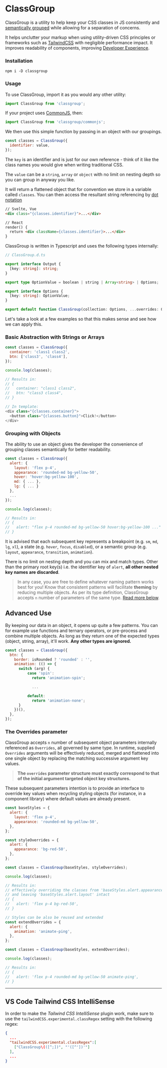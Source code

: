 # ClassGroup

ClassGroup is a utility to help keep your CSS classes in JS consistently and [semantically grouped](https://cube.fyi/grouping/) while allowing for a separation of concerns. 

It helps unclutter your markup when using utility-driven CSS principles or frameworks such as [TailwindCSS](https://tailwindcss.com) with negligible performance impact. It improves readability of components, improving [Developer Experience](https://github.blog/2023-06-08-developer-experience-what-is-it-and-why-should-you-care/).

### Installation

```shell
npm i -D classgroup
```

### Usage

To use ClassGroup, import it as you would any other utility: 

```js
import ClassGroup from 'classgroup';
```

If your project uses [CommonJS](https://en.wikipedia.org/wiki/CommonJS), then:

```js
import ClassGroup from 'classgroup/commonjs';
```

We then use this simple function by passing in an object with our groupings. 

```js
const classes = ClassGroup({
  identifier: value,
});
```

The `key` is an identifier and is just for our own reference - think of it like the class names you would give when writing traditional CSS.

The `value` can be a `string`, `array` or `object` with no limit on nesting depth so you can group in anyway you like. 

It will return a flattened object that for convention we store in a variable called `classes`. You can then access the resultant string referencing by [dot notation](https://developer.mozilla.org/en-US/docs/Web/JavaScript/Reference/Operators/Property_accessors#dot_notation)


```html
// Svelte, Vue
<div class="{classes.identifier}">...</div>

// React
render() {
  return <div className={classes.identifier}>...</div>
}
```

ClassGroup is written in Typescript and uses the following types internally:

```ts
// ClassGroup.d.ts

export interface Output {
  [key: string]: string;
}

export type OptionValue = boolean | string | Array<string> | Options;

export interface Options {
  [key: string]: OptionValue;
}

export default function ClassGroup(collection: Options, ...overrides: Options[]): Output;
```


Let's take a look at a few examples so that this makes sense and see how we can apply this.


### Basic Abstraction with Strings or Arrays

```js
const classes = ClassGroup({
  container: 'class1 class2',
  btn: ['class3', 'class4'],
});

console.log(classes);

// Results in:
// {
//   container: "class1 class2",
//   btn: "class3 class4",
// }

// In template:
<div class="{classes.container}">
  <button class="{classes.button}">Click!</button>
</div>

```

### Grouping with Objects

The ability to use an object gives the developer the convenience of grouping classes semantically for better readability.

```js
const classes = ClassGroup({
  alert: {
    layout: 'flex p-4',
    appearance: 'rounded-md bg-yellow-50',
    hover: 'hover:bg-yellow-100',
    md: { ... },
    lg: { ... }
  },
  ...
});

console.log(classes);

// Results in:
// {
//   alert: "flex p-4 rounded-md bg-yellow-50 hover:bg-yellow-100 ..."
// }
```

It is advised that each subsequent key represents a breakpoint (e.g. `sm`, `md`, `lg`, `xl`), a state (e.g. `hover`, `focus`, `disabled`), or a semantic group (e.g. `layout`, `appearance`, `transition`, `animation`).

There is no limit on nesting depth and you can mix and match types. Other than the primary root key(s) i.e. the identifier key of `alert`, **all other nested key names are discarded**.

> In any case, you are free to define whatever naming pattern works best for you! Know that
consistent patterns will facilitate **theming** by reducing multiple objects. As per its type
definition, ClassGroup accepts `n` number of parameters of the same type. [Read more below](#the-overrides-parameter).

## Advanced Use

By keeping our data in an object, it opens up quite a few patterns. You can for example use functions and ternary operators, or pre-process and combine multiple objects. As long as they return one of the expected types (object, string, array), it'll work. **Any other types are ignored.**

```js
const classes = ClassGroup({
  btn: {
    border: isRounded ? 'rounded' : '',
    animation: (() => {
      switch (arg) {
          case 'spin':
            return 'animation-spin';

            ...

          default:
            return 'animation-none';
      }
    })(),
  },
});
```

### The Overrides parameter

ClassGroup accepts `n` number of subsequent object parameters internally referenced as `Overrides`, all governed by same type. In runtime, supplied `Overrides` arguments will be effectively reduced, merged and flattened into one single object by replacing the matching successive argument key values. 

> **The `overrides` parameter structure must exactly correspond to that of the initial argument targeted object key structures.**

These subsequent parameters intention is to provide an interface to override key values when recycling styling objects (for instance, in a component library) where default values are already present.

```js
const baseStyles = {
  alert: {
    layout: 'flex p-4',
    appearance: 'rounded-md bg-yellow-50',
  },
};

const styleOverrides = {
  alert: {
    appearance: 'bg-red-50',
  },
};

const classes = ClassGroup(baseStyles, styleOverrides);

console.log(classes);

// Results in:
// effectively overriding the classes from 'baseStyles.alert.appearance'
// and leaving 'baseStyles.alert.layout' intact
// {
//   alert: 'flex p-4 bg-red-50',
// }

// Styles can be also be reused and extended
const extendOverrides = {
  alert: {
    animation: 'animate-ping',
  },
};

const classes = ClassGroup(baseStyles, extendOverrides);

console.log(classes);

// Results in:
// {
//   alert: 'flex p-4 rounded-md bg-yellow-50 animate-ping',
// }

```
---
## VS Code Tailwind CSS IntelliSense
In order to make the *Tailwind CSS IntelliSense* plugin work, make sure to use the `tailwindCSS.experimental.classRegex` setting with the following regex:
```json
{
  ...
  "tailwindCSS.experimental.classRegex":[
    ["ClassGroup\(([^;])", "'([^'])'"]
  ],
  ...
}
```

